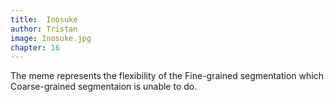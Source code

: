 ```yaml
---
title:  Inosuke
author: Tristan
image: Inosuke.jpg
chapter: 16
---
```

The meme represents the flexibility of the Fine-grained segmentation which Coarse-grained segmentaion is unable to do.